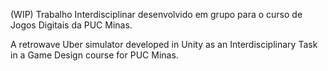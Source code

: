 (WIP)
Trabalho Interdisciplinar desenvolvido em grupo para o curso de Jogos Digitais da PUC Minas.

A retrowave Uber simulator developed in Unity as an Interdisciplinary Task in a Game Design course for PUC Minas.
